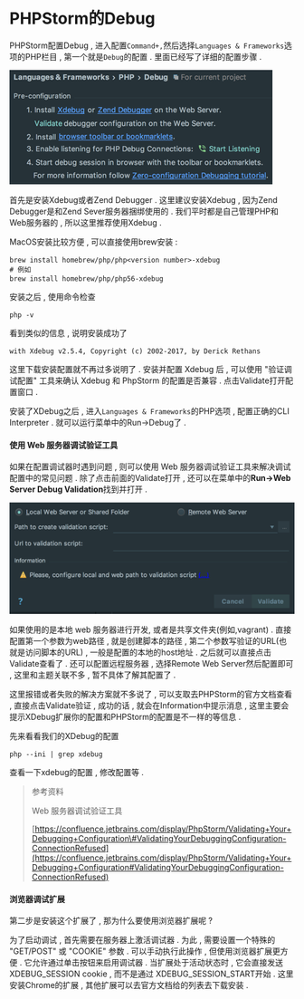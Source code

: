 # PHPStorm的Debug

PHPStorm配置Debug , 进入配置`Command+,`然后选择`Languages & Frameworks`选项的PHP栏目 , 第一个就是`Debug`的配置 . 里面已经写了详细的配置步骤 .

![](/assets/debug.png)

首先是安装Xdebug或者Zend Debugger . 这里建议安装Xdebug , 因为Zend Debugger是和Zend Sever服务器捆绑使用的 . 我们平时都是自己管理PHP和Web服务器的 , 所以这里推荐使用Xdebug .

MacOS安装比较方便 , 可以直接使用brew安装 :

```
brew install homebrew/php/php<version number>-xdebug
# 例如
brew install homebrew/php/php56-xdebug
```

安装之后 , 使用命令检查

```
php -v
```

看到类似的信息 , 说明安装成功了

```
with Xdebug v2.5.4, Copyright (c) 2002-2017, by Derick Rethans
```

这里下载安装配置就不再过多说明了 . 安装并配置 Xdebug 后 , 可以使用 "验证调试配置" 工具来确认 Xdebug 和 PhpStorm 的配置是否兼容 . 点击Validate打开配置窗口 . 

安装了XDebug之后 , 进入`Languages & Frameworks`的PHP选项 , 配置正确的CLI Interpreter . 就可以运行菜单中的Run-&gt;Debug了 . 

#### 使用 Web 服务器调试验证工具

如果在配置调试器时遇到问题 , 则可以使用 Web 服务器调试验证工具来解决调试配置中的常见问题 . 除了点击前面的Validate打开 , 还可以在菜单中的**Run-&gt;Web Server Debug Validation**找到并打开 .

![](/assets/webserverdebugvalidation.png)

如果使用的是本地 web 服务器进行开发, 或者是共享文件夹\(例如,vagrant\) . 直接配置第一个参数为web路径 , 就是创建脚本的路径 , 第二个参数写验证的URL\(也就是访问脚本的URL\) , 一般是配置的本地的host地址 . 之后就可以直接点击Validate查看了 . 还可以配置远程服务器 , 选择Remote Web Server然后配置即可 , 这里和主题关联不多 , 暂不具体了解其配置了 .

这里报错或者失败的解决方案就不多说了 , 可以支取去PHPStorm的官方文档查看 , 直接点击Validate验证 , 成功的话 , 就会在Information中提示消息 , 这里主要会提示XDebug扩展你的配置和PHPStorm的配置是不一样的等信息 .

先来看看我们的XDebug的配置

```
php --ini | grep xdebug
```

查看一下xdebug的配置 , 修改配置等 .

> 参考资料
>
> Web 服务器调试验证工具
>
> [https://confluence.jetbrains.com/display/PhpStorm/Validating+Your+Debugging+Configuration\#ValidatingYourDebuggingConfiguration-ConnectionRefused](https://confluence.jetbrains.com/display/PhpStorm/Validating+Your+Debugging+Configuration#ValidatingYourDebuggingConfiguration-ConnectionRefused)

#### 浏览器调试扩展

第二步是安装这个扩展了 , 那为什么要使用浏览器扩展呢 ?

为了启动调试 , 首先需要在服务器上激活调试器 . 为此 , 需要设置一个特殊的 "GET/POST" 或 "COOKIE" 参数 . 可以手动执行此操作 , 但使用浏览器扩展更方便 . 它允许通过单击按钮来启用调试器 . 当扩展处于活动状态时 , 它会直接发送 XDEBUG\_SESSION cookie , 而不是通过 XDEBUG\_SESSION\_START开始 . 这里安装Chrome的扩展 , 其他扩展可以去官方文档给的列表去下载安装 .

